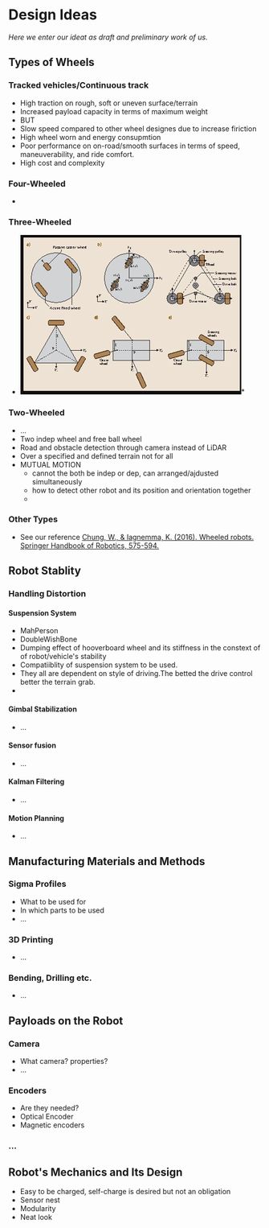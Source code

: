 # Design Ideas
_Here we enter our ideat as draft and preliminary work of us._

## Types of Wheels

### Tracked vehicles/Continuous track
* High traction on rough, soft or uneven surface/terrain
* Increased payload capacity in terms of maximum weight
* BUT
* Slow speed compared to other wheel designes due to increase firiction
* High wheel worn and energy consupmtion
* Poor performance on on-road/smooth surfaces in terms of speed, maneuverability, and ride comfort.
* High cost and complexity

### Four-Wheeled
*   

### Three-Wheeled
* ![(a) Two-wheel differential drive, (b) synchronous drive, (c) omnimobile robot with Swedish wheels, (d) omnimobile robot with active caster wheels, and (e) omnidirectional robot with active steerable wheels](images/three-wheels.png)* 

### Two-Wheeled
* ...
* Two indep wheel and free ball wheel
* Road and obstacle detection through camera instead of LiDAR
* Over a specified and defined terrain not for all
* MUTUAL MOTION
	* cannot the both be indep or dep, can arranged/ajdusted simultaneously
	* how to detect other robot and its position and orientation together
	* 


### Other Types
* See our reference [Chung, W., & Iagnemma, K. (2016). Wheeled robots. Springer Handbook of Robotics, 575-594.](https://link.springer.com/chapter/10.1007/978-3-319-32552-1_24)

## Robot Stablity

### Handling Distortion

#### Suspension System
* MahPerson
* DoubleWishBone
* Dumping effect of hooverboard wheel and its stiffness in the constext of of robot/vehicle's stability
* Compatiiblity of suspension system to be used.
* They all are dependent on style of driving.The betted the drive control better the terrain grab.
* 

#### Gimbal Stabilization
* ...

#### Sensor fusion
* ...

#### Kalman Filtering
* ...

#### Motion Planning
* ...


## Manufacturing   Materials and Methods

### Sigma Profiles
* What to be used for
* In which parts to be used
* ...

### 3D Printing
* ...

### Bending, Drilling etc.
* ...

## Payloads on the Robot

### Camera

* What camera? properties?
* ...

### Encoders

* Are they needed? 
* Optical Encoder
* Magnetic encoders

### ...

## Robot's Mechanics and Its Design

* Easy to be charged, self-charge is desired but not an obligation
* Sensor nest
* Modularity
* Neat look




























